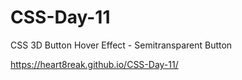 # CSS-Day-11
CSS 3D Button Hover Effect - Semitransparent Button


https://heart8reak.github.io/CSS-Day-11/
